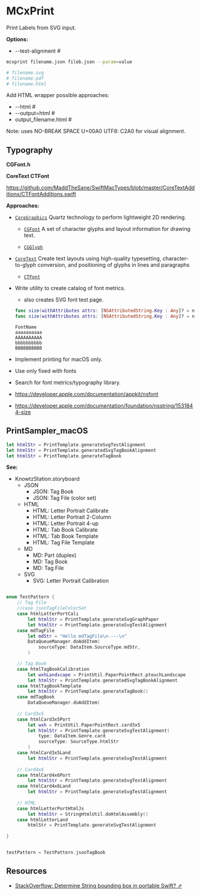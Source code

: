 # MCxPrint

Print Labels from SVG input.


**Options:**

* --test-alignment  #

```bash
mcxprint filename.json fileb.json --param=value

# filename.svg
# filename.pdf
# filename.html
```

Add HTML wrapper possible approaches:

* --html               #
* --output=html        #
* output_filename.html #

Note: uses NO-BREAK SPACE U+00A0 UTF8: C2A0 for visual alignment.

## Typography

**CGFont.h**

**CoreText CTFont** []()

<https://github.com/MaddTheSane/SwiftMacTypes/blob/master/CoreTextAdditions/CTFontAdditions.swift>

**Approaches:**

* <code>[CoreGraphics](https://developer.apple.com/documentation/coregraphics)</code> Quartz technology to perform lightweight 2D rendering.

    * <code>[CGFont](https://developer.apple.com/documentation/coregraphics/cgfont)</code> A set of character glyphs and layout information for drawing text. 

    * <code>[CGGlyph](https://developer.apple.com/documentation/coregraphics/cgglyph)</code>

* <code>[CoreText](https://developer.apple.com/documentation/coretext)</code> Create text layouts using high-quality typesetting, character-to-glyph conversion, and positioning of glyphs in lines and paragraphs
    * <code>[CTFont](https://developer.apple.com/documentation/coretext/ctfont-q6r)</code>
* Write utility to create catalog of font metrics.
    *  also creates SVG font test page.
        
    ```swift
    func size(withAttributes attrs: [NSAttributedString.Key : Any]? = nil) -> CGSize
    func size(withAttributes attrs: [NSAttributedString.Key : Any]? = nil) -> NSSize
    ```

    ```
    FontName
    aaaaaaaaaa
    AAAAAAAAAA
    bbbbbbbbbb
    BBBBBBBBBB
    ```
* Implement printing for macOS only.
* Use only fixed with fonts
* Search for font metrics/typography library.


* <https://developer.apple.com/documentation/appkit/nsfont>
* <https://developer.apple.com/documentation/foundation/nsstring/1531844-size>

## PrintSampler_macOS

```swift
let htmlStr = PrintTemplate.generateSvgTestAlignment
let htmlStr = PrintTemplate.generatedSvgTagBookAlignment
let htmlStr = PrintTemplate.generateTagBook
```

**See:**

* KnowtzStation.storyboard
    * JSON
        * JSON: Tag Book
        * JSON: Tag File (color set)
    * HTML
        * HTML: Letter Portrait Calibrate
        * HTML: Letter Portrait 2-Column
        * HTML: Letter Portrait 4-up
        * HTML: Tab Book Calibrate
        * HTML: Tab Book Template
        * HTML: Tag File Template
    * MD
        * MD: Part (duplex)
        * MD: Tag Book
        * MD: Tag File
    * SVG
        * SVG: Letter Portrait Calibration    
        
```swift

enum TestPattern {
    // Tag File
    //case jsonTagFileColorSet
    case htmlLetterPortCali
        let htmlStr = PrintTemplate.generateSvgGraphPaper
        let htmlStr = PrintTemplate.generateSvgTestAlignment
    case mdTagFile
        let mdStr = "Hello mdTagFile\n----\n"
        DataQueueManager.doAddItem(
            sourceType: DataItem.SourceType.mdStr,
        )

    // Tag Book
    case htmlTagBookCalibration
        let wxhLandscape = PrintUtil.PaperPointRect.ptouchLandscape
        let htmlStr = PrintTemplate.generatedSvgTagBookAlignment
    case htmlTagBookTemplate
        let htmlStr = PrintTemplate.generateTagBook()
    case mdTagBook
        DataQueueManager.doAddItem(
    
    // Card3x5
    case htmlCard3x5Port
        let wxh = PrintUtil.PaperPointRect.card3x5
        let htmlStr = PrintTemplate.generateSvgTestAlignment(
            type: DataItem.Genre.card
            sourceType: SourceType.htmlStr
        )
    case htmlCard3x5Land
        let htmlStr = PrintTemplate.generateSvgTestAlignment
    
    // Card4x6
    case htmlCard4x6Port
        let htmlStr = PrintTemplate.generateSvgTestAlignment
    case htmlCard4x6Land
        let htmlStr = PrintTemplate.generateSvgTestAlignment
    
    // HTML
    case htmlLetterPortHtmlJs
        let htmlStr = StringHtmlUtil.doHtmlAssembly()
    case htmlLetterLand
        htmlStr = PrintTemplate.generateSvgTestAlignment
    
}


testPattern = TestPattern.jsonTagBook
```

## Resources 

* [StackOverflow: Determine String bounding box in portable Swift? ⇗](https://stackoverflow.com/questions/56548870/determine-string-bounding-box-in-portable-swift)
